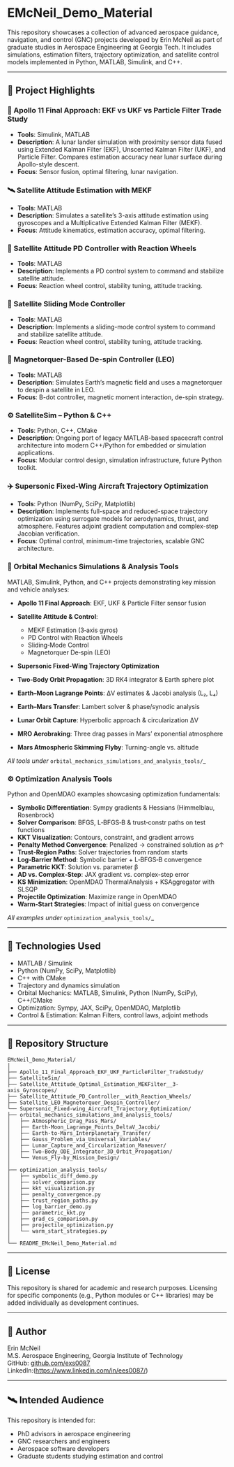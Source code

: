 # EMcNeil_Demo_Material

This repository showcases a collection of advanced aerospace guidance, navigation, and control (GNC) projects developed by Erin McNeil as part of graduate studies in Aerospace Engineering at Georgia Tech. It includes simulations, estimation filters, trajectory optimization, and satellite control models implemented in Python, MATLAB, Simulink, and C++.

---

## 🚀 Project Highlights

### 🔭 Apollo 11 Final Approach: EKF vs UKF vs Particle Filter Trade Study
- **Tools**: Simulink, MATLAB
- **Description**: A lunar lander simulation with proximity sensor data fused using Extended Kalman Filter (EKF), Unscented Kalman Filter (UKF), and Particle Filter. Compares estimation accuracy near lunar surface during Apollo-style descent.
- **Focus**: Sensor fusion, optimal filtering, lunar navigation.

### 🛰️ Satellite Attitude Estimation with MEKF
- **Tools**: MATLAB
- **Description**: Simulates a satellite’s 3-axis attitude estimation using gyroscopes and a Multiplicative Extended Kalman Filter (MEKF).
- **Focus**: Attitude kinematics, estimation accuracy, optimal filtering.

### 🔧 Satellite Attitude PD Controller with Reaction Wheels
- **Tools**: MATLAB
- **Description**: Implements a PD control system to command and stabilize satellite attitude.
- **Focus**: Reaction wheel control, stability tuning, attitude tracking.

### 🔧 Satellite Sliding Mode Controller
- **Tools**: MATLAB
- **Description**: Implements a sliding-mode control system to command and stabilize satellite attitude.
- **Focus**: Reaction wheel control, stability tuning, attitude tracking.

### 🧲 Magnetorquer-Based De-spin Controller (LEO)
- **Tools**: MATLAB
- **Description**: Simulates Earth’s magnetic field and uses a magnetorquer to despin a satellite in LEO.
- **Focus**: B-dot controller, magnetic moment interaction, de-spin strategy.

### ⚙️ SatelliteSim – Python & C++ 
- **Tools**: Python, C++, CMake
- **Description**: Ongoing port of legacy MATLAB-based spacecraft control architecture into modern C++/Python for embedded or simulation applications.
- **Focus**: Modular control design, simulation infrastructure, future Python toolkit.

### ✈️ Supersonic Fixed-Wing Aircraft Trajectory Optimization
- **Tools**: Python (NumPy, SciPy, Matplotlib)
- **Description**: Implements full-space and reduced-space trajectory optimization using surrogate models for aerodynamics, thrust, and atmosphere. Features adjoint gradient computation and complex-step Jacobian verification.
- **Focus**: Optimal control, minimum-time trajectories, scalable GNC architecture.

### 📡 Orbital Mechanics Simulations & Analysis Tools

MATLAB, Simulink, Python, and C++ projects demonstrating key mission and vehicle analyses:

* **Apollo 11 Final Approach**: EKF, UKF & Particle Filter sensor fusion
* **Satellite Attitude & Control**:

  * MEKF Estimation (3‑axis gyros)
  * PD Control with Reaction Wheels
  * Sliding‑Mode Control
  * Magnetorquer De‑spin (LEO)
* **Supersonic Fixed‑Wing Trajectory Optimization**
* **Two‑Body Orbit Propagation**: 3D RK4 integrator & Earth sphere plot
* **Earth–Moon Lagrange Points**: ΔV estimates & Jacobi analysis (L₂, L₄)
* **Earth–Mars Transfer**: Lambert solver & phase/synodic analysis
* **Lunar Orbit Capture**: Hyperbolic approach & circularization ΔV
* **MRO Aerobraking**: Three drag passes in Mars’ exponential atmosphere
* **Mars Atmospheric Skimming Flyby**: Turning-angle vs. altitude

*All tools under* `orbital_mechanics_simulations_and_analysis_tools/`\_

### ⚙️ Optimization Analysis Tools

Python and OpenMDAO examples showcasing optimization fundamentals:

* **Symbolic Differentiation**: Sympy gradients & Hessians (Himmelblau, Rosenbrock)
* **Solver Comparison**: BFGS, L‑BFGS‑B & trust‑constr paths on test functions
* **KKT Visualization**: Contours, constraint, and gradient arrows
* **Penalty Method Convergence**: Penalized → constrained solution as ρ↑
* **Trust‑Region Paths**: Solver trajectories from random starts
* **Log‑Barrier Method**: Symbolic barrier + L‑BFGS‑B convergence
* **Parametric KKT**: Solution vs. parameter β
* **AD vs. Complex‑Step**: JAX gradient vs. complex-step error
* **KS Minimization**: OpenMDAO ThermalAnalysis + KSAggregator with SLSQP
* **Projectile Optimization**: Maximize range in OpenMDAO
* **Warm‑Start Strategies**: Impact of initial guess on convergence

*All examples under* `optimization_analysis_tools/`\_


---

## 🔧 Technologies Used

- MATLAB / Simulink
- Python (NumPy, SciPy, Matplotlib)
- C++ with CMake
- Trajectory and dynamics simulation
- Orbital Mechanics: MATLAB, Simulink, Python (NumPy, SciPy), C++/CMake
- Optimization: Sympy, JAX, SciPy, OpenMDAO, Matplotlib
- Control & Estimation: Kalman Filters, control laws, adjoint methods

---

## 📂 Repository Structure

```
EMcNeil_Demo_Material/
│
├── Apollo_11_Final_Approach_EKF_UKF_ParticleFilter_TradeStudy/
├── SatelliteSim/
├── Satellite_Attitude_Optimal_Estimation_MEKFilter__3-axis_Gyroscopes/
├── Satellite_Attitude_PD_Controller__with_Reaction_Wheels/
├── Satellite_LEO_Magnetorquer_Despin_Controller/
└── Supersonic_Fixed-wing_Aircraft_Trajectory_Optimization/
├── orbital_mechanics_simulations_and_analysis_tools/
│   ├── Atmospheric_Drag_Pass_Mars/
│   ├── Earth-Moon_Lagrange_Points_DeltaV_Jacobi/
│   ├── Earth-to-Mars_Interplanetary_Transfer/
│   ├── Gauss_Problem_via_Universal_Variables/
│   ├── Lunar_Capture_and_Circularization_Maneuver/
│   ├── Two-Body_ODE_Integrator_3D_Orbit_Propagation/
│   └── Venus_Fly-by_Mission_Design/
│
├── optimization_analysis_tools/
│   ├── symbolic_diff_demo.py
│   ├── solver_comparison.py
│   ├── kkt_visualization.py
│   ├── penalty_convergence.py
│   ├── trust_region_paths.py
│   ├── log_barrier_demo.py
│   ├── parametric_kkt.py
│   ├── grad_cs_comparison.py
│   ├── projectile_optimization.py
│   └── warm_start_strategies.py
│
└── README_EMcNeil_Demo_Material.md
```

---

## 📄 License

This repository is shared for academic and research purposes. Licensing for specific components (e.g., Python modules or C++ libraries) may be added individually as development continues.

---

## 👤 Author

Erin McNeil  
M.S. Aerospace Engineering, Georgia Institute of Technology  
GitHub: [github.com/exs0087](https://github.com/exs0087)  
LinkedIn:(https://www.linkedin.com/in/ees0087/)

---

## 🛰️ Intended Audience

This repository is intended for:
- PhD advisors in aerospace engineering
- GNC researchers and engineers
- Aerospace software developers
- Graduate students studying estimation and control
